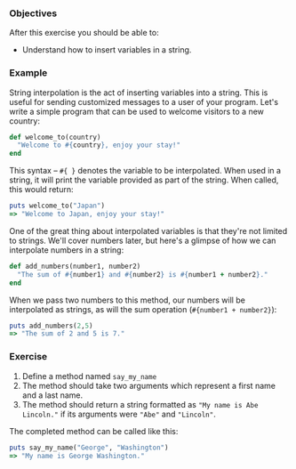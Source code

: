 <!-- { ids:[123], language:'Ruby', type:'workshop', order: 4, name:'String Interpolation', description:'Learn how to insert variables into a string.' }-->

### Objectives

After this exercise you should be able to:

- Understand how to insert variables in a string.

### Example

String interpolation is the act of inserting variables into a string. This is useful for sending customized messages to a user of your program. Let's write a simple program that can be used to welcome visitors to a new country:

```ruby
def welcome_to(country)
  "Welcome to #{country}, enjoy your stay!"
end
```

This syntax – `#{ }` denotes the variable to be interpolated. When used in a string, it will print the variable provided as part of the string. When called, this would return:

```ruby
puts welcome_to("Japan")
=> "Welcome to Japan, enjoy your stay!"
```

One of the great thing about interpolated variables is that they're not limited to strings. We'll cover numbers later, but here's a glimpse of how we can interpolate numbers in a string:

```ruby
def add_numbers(number1, number2)
  "The sum of #{number1} and #{number2} is #{number1 + number2}."
end
```

When we pass two numbers to this method, our numbers will be interpolated as strings, as will the sum operation (`#{number1 + number2}`):

```ruby
puts add_numbers(2,5)
=> "The sum of 2 and 5 is 7."
```

### Exercise

1. Define a method named `say_my_name`
2. The method should take two arguments which represent a first name and a last name.
3. The method should return a string formatted as `"My name is Abe Lincoln."` if its arguments were `"Abe"` and `"Lincoln"`.

The completed method can be called like this:

```ruby
puts say_my_name("George", "Washington")
=> "My name is George Washington."
```
